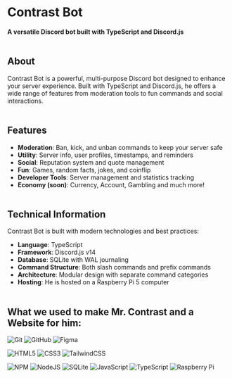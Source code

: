 # Contrast Bot
**A versatile Discord bot built with TypeScript and Discord.js**
<br><br>
## About
Contrast Bot is a powerful, multi-purpose Discord bot designed to enhance your server experience. Built with TypeScript and Discord.js, he offers a wide range of features from moderation tools to fun commands and social interactions.
<br><br>
## Features
- **Moderation**: Ban, kick, and unban commands to keep your server safe
- **Utility**: Server info, user profiles, timestamps, and reminders
- **Social**: Reputation system and quote management
- **Fun**: Games, random facts, jokes, and coinflip
- **Developer Tools**: Server management and statistics tracking
- **Economy (soon)**: Currency, Account, Gambling and much more!
<br><br>
## Technical Information
Contrast Bot is built with modern technologies and best practices:

- **Language**: TypeScript
- **Framework**: Discord.js v14
- **Database**: SQLite with WAL journaling
- **Command Structure**: Both slash commands and prefix commands
- **Architecture**: Modular design with separate command categories
- **Hosting**: He is hosted on a Raspberry Pi 5 computer
<br><br>
## What we used to make Mr. Contrast and a Website for him:
![Git](https://img.shields.io/badge/git-%23F05033.svg?style=for-the-badge&logo=git&logoColor=white)
![GitHub](https://img.shields.io/badge/github-%23121011.svg?style=for-the-badge&logo=github&logoColor=white)
![Figma](https://img.shields.io/badge/figma-%23F24E1E.svg?style=for-the-badge&logo=figma&logoColor=white)

![HTML5](https://img.shields.io/badge/html5-%23E34F26.svg?style=for-the-badge&logo=html5&logoColor=white)
![CSS3](https://img.shields.io/badge/css3-%231572B6.svg?style=for-the-badge&logo=css3&logoColor=white)
![TailwindCSS](https://img.shields.io/badge/tailwindcss-%2338B2AC.svg?style=for-the-badge&logo=tailwind-css&logoColor=white)

![NPM](https://img.shields.io/badge/NPM-%23CB3837.svg?style=for-the-badge&logo=npm&logoColor=white)
![NodeJS](https://img.shields.io/badge/node.js-6DA55F?style=for-the-badge&logo=node.js&logoColor=white)
![SQLite](https://img.shields.io/badge/sqlite-%2307405e.svg?style=for-the-badge&logo=sqlite&logoColor=white)
![JavaScript](https://img.shields.io/badge/javascript-%23323330.svg?style=for-the-badge&logo=javascript&logoColor=%23F7DF1E)
![TypeScript](https://img.shields.io/badge/typescript-%23007ACC.svg?style=for-the-badge&logo=typescript&logoColor=white)
![Raspberry Pi](https://img.shields.io/badge/-Raspberry_Pi-C51A4A?style=for-the-badge&logo=Raspberry-Pi)
